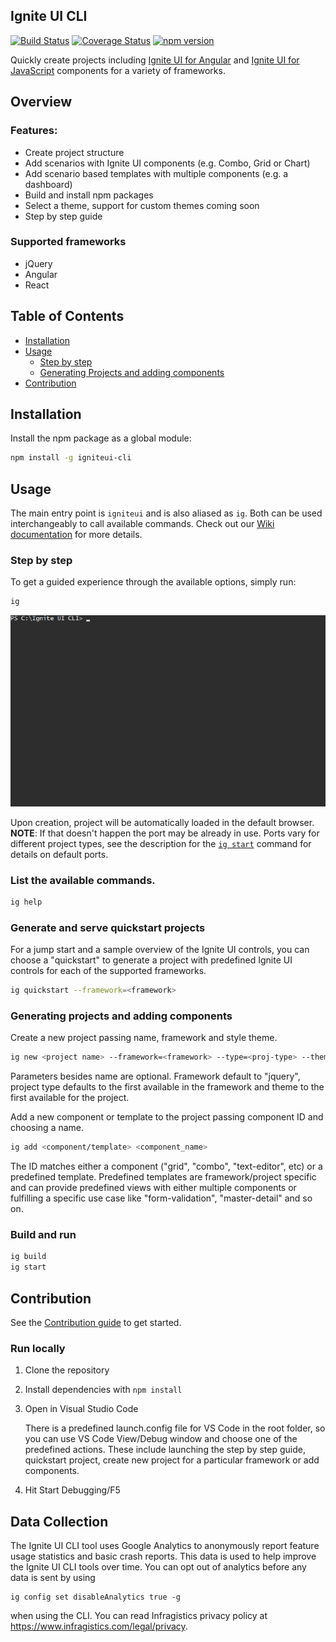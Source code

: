 
## Ignite UI CLI

<!-- Badges section here. -->
[![Build Status](https://travis-ci.org/IgniteUI/igniteui-cli.svg?branch=master)](https://travis-ci.org/IgniteUI/igniteui-cli)
[![Coverage Status](https://coveralls.io/repos/github/IgniteUI/igniteui-cli/badge.svg)](https://coveralls.io/github/IgniteUI/igniteui-cli)
[![npm version](https://badge.fury.io/js/igniteui-cli.svg)](https://badge.fury.io/js/igniteui-cli)


Quickly create projects including [Ignite UI for Angular](https://www.infragistics.com/products/ignite-ui-angular) and [Ignite UI for JavaScript](https://www.infragistics.com/products/ignite-ui) components for a variety of frameworks.

## Overview
### Features:
- Create project structure
- Add scenarios with Ignite UI components (e.g. Combo, Grid or Chart)
- Add scenario based templates with multiple components (e.g. a dashboard)
- Build and install npm packages
- Select a theme, support for custom themes coming soon
- Step by step guide

### Supported frameworks
 * jQuery
 * Angular
 * React

## Table of Contents

* [Installation](#installation)
* [Usage](#usage)
  * [Step by step](#step-by-step)
  * [Generating Projects and adding components](#generating-projects-and-adding-components)
* [Contribution](#contribution)

## Installation

Install the npm package as a global module:

```bash
npm install -g igniteui-cli
```

## Usage
The main entry point is `igniteui` and is also aliased as `ig`. Both can be used interchangeably to call available commands. Check out our [Wiki documentation](https://github.com/IgniteUI/igniteui-cli/wiki) for more details.

### Step by step
To get a guided experience through the available options, simply run:

```bash
ig
```
![](assets/igniteui-cli.gif)


Upon creation, project will be automatically loaded in the default browser.
**NOTE**: If that doesn't happen the port may be already in use. Ports vary for different project types, see the description for the [`ig start`](https://github.com/IgniteUI/igniteui-cli/wiki/Start) command for details on default ports.

### List the available commands.

```bash
ig help
```
### Generate and serve quickstart projects
For a jump start and a sample overview of the Ignite UI controls, you can choose a "quickstart" to generate a project with predefined Ignite UI controls for each of the supported frameworks.

```bash
ig quickstart --framework=<framework>
```
### Generating projects and adding components

Create a new project passing name, framework and style theme.
```bash
ig new <project name> --framework=<framework> --type=<proj-type> --theme=<theme>
```
Parameters besides name are optional. Framework default to "jquery", project type defaults to the first available in the framework and theme to the first available for the project.

Add a new component or template to the project passing component ID and choosing a name.

```bash
ig add <component/template> <component_name>
```

The ID matches either a component ("grid", "combo", "text-editor", etc) or a predefined template. Predefined templates are framework/project specific and can provide predefined views with either multiple components or fulfilling a specific use case like "form-validation", "master-detail" and so on.

### Build and run
```bash
ig build
ig start
```
## Contribution

See the [Contribution guide](https://github.com/IgniteUI/igniteui-cli/blob/master/.github/CONTRIBUTING.md) to get started.

### Run locally
1. Clone the repository
2. Install dependencies with `npm install`
3. Open in Visual Studio Code
    
    There is a predefined launch.config file for VS Code in the root folder, so you can use VS Code View/Debug window and choose one of the predefined actions. These include launching the step by step guide, quickstart project, create new project for a particular framework or add components.

4. Hit Start Debugging/F5

## Data Collection

The Ignite UI CLI tool uses Google Analytics to anonymously report feature usage statistics and basic crash reports. This data is used to help improve the Ignite UI CLI tools over time. You can opt out of analytics before any data is sent by using

```bach
ig config set disableAnalytics true -g
```

when using the CLI. You can read Infragistics privacy policy at https://www.infragistics.com/legal/privacy.


